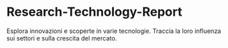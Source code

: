 # Research-Technology-Report
Esplora innovazioni e scoperte in varie tecnologie. Traccia la loro influenza sui settori e sulla crescita del mercato.
